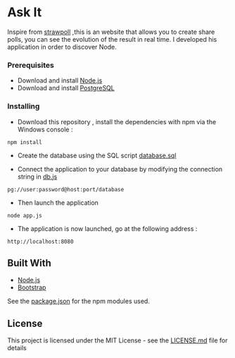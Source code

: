 # Ask It

Inspire from [strawpoll](http://strawpoll.me) ,this is an website that allows you to create share polls, you can see the evolution of the result in real time. I developed his application in order to discover Node.

### Prerequisites

* Download and install [Node.js](https://nodejs.org/en/)
* Download and install [PostgreSQL](https://www.postgresql.org/)

### Installing

* Download this repository , install the dependencies with npm via the Windows console :

```
npm install
```

* Create the database using the SQL script [database.sql](database.sql)

* Connect the application to your database by modifying the connection string in [db.js](/model/db.js)

```
pg://user:password@host:port/database
```

* Then launch the application

```
node app.js
```

* The application is now launched, go at the following address :

```
http://localhost:8080
```

## Built With

* [Node.js](https://nodejs.org/en/)
* [Bootstrap](http://getbootstrap.com/)

See the [package.json](package.json) for the npm modules used.


## License

This project is licensed under the MIT License - see the [LICENSE.md](LICENSE) file for details
